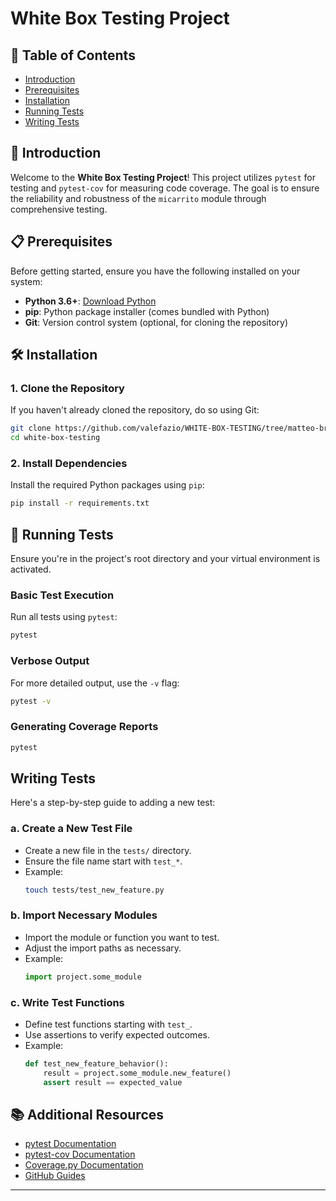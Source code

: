 
# White Box Testing Project

## 📝 Table of Contents

- [Introduction](#introduction)
- [Prerequisites](#prerequisites)
- [Installation](#installation)
- [Running Tests](#running-tests)
- [Writing Tests](#writing-tests)

## 🚀 Introduction

Welcome to the **White Box Testing Project**! This project utilizes `pytest` for testing and `pytest-cov` for measuring code coverage. The goal is to ensure the reliability and robustness of the `micarrito` module through comprehensive testing.

## 📋 Prerequisites

Before getting started, ensure you have the following installed on your system:

- **Python 3.6+**: [Download Python](https://www.python.org/downloads/)
- **pip**: Python package installer (comes bundled with Python)
- **Git**: Version control system (optional, for cloning the repository)

## 🛠 Installation

### 1. **Clone the Repository**

If you haven't already cloned the repository, do so using Git:

```bash
git clone https://github.com/valefazio/WHITE-BOX-TESTING/tree/matteo-branch
cd white-box-testing
```



### 2. **Install Dependencies**

Install the required Python packages using `pip`:

```bash
pip install -r requirements.txt
```


## 🧪 Running Tests

Ensure you're in the project's root directory and your virtual environment is activated.

### **Basic Test Execution**

Run all tests using `pytest`:

```bash
pytest
```



### **Verbose Output**

For more detailed output, use the `-v` flag:

```bash
pytest -v
```


### **Generating Coverage Reports**


```bash
pytest
```



## Writing Tests

Here's a step-by-step guide to adding a new test:

### **a. Create a New Test File**

- Create a new file in the `tests/` directory.
- Ensure the file name start with `test_*`.
- Example:
  ```bash
  touch tests/test_new_feature.py
  ```

### **b. Import Necessary Modules**

- Import the module or function you want to test.
- Adjust the import paths as necessary.
- Example:
  ```python
  import project.some_module
  ```

### **c. Write Test Functions**

- Define test functions starting with `test_`.
- Use assertions to verify expected outcomes.
- Example:
  ```python
  def test_new_feature_behavior():
      result = project.some_module.new_feature()
      assert result == expected_value
  ```





## 📚 Additional Resources

- [pytest Documentation](https://docs.pytest.org/en/stable/)
- [pytest-cov Documentation](https://pytest-cov.readthedocs.io/en/latest/)
- [Coverage.py Documentation](https://coverage.readthedocs.io/en/coverage-5.5/)
- [GitHub Guides](https://guides.github.com/)

---





